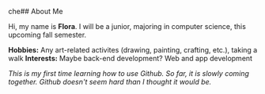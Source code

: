 che## About Me

Hi, my name is **Flora**. I will be a junior, majoring in computer science, this upcoming fall semester.

**Hobbies:** Any art-related activites (drawing, painting, crafting, etc.), taking a walk
**Interests:** Maybe back-end development? Web and app development

*This is my first time learning how to use Github. So far, it is slowly coming together. Github doesn't seem hard than I thought it would be.*
